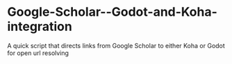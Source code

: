 Google-Scholar--Godot-and-Koha-integration
==========================================

A quick script that directs links from Google Scholar to either Koha or Godot for open url resolving
